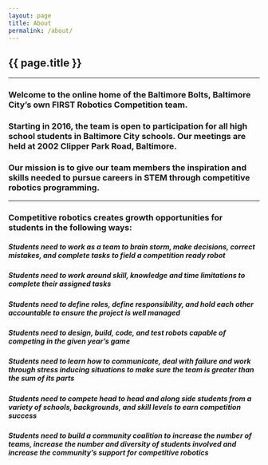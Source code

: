 ```yaml
---
layout: page
title: About
permalink: /about/
---
```


<div class="container" markdown="1">
<section class="card bg-light page-card p-4" markdown="1">

<h1 class="mx-auto">{{ page.title }}</h1>
<hr>

<div class="card-header bg-theme col-md p-4 mb-2 rounded">
    <h3 class="card-title text-center text-light m-0 ">
        Welcome to the online home of the Baltimore Bolts, Baltimore City’s own FIRST Robotics Competition team.
    </h3>
</div>

<div class = "card-header bg-theme col-md p-4 mb-2 rounded">
    <h3 class="card-title text-center text-light m-0">
        Starting in 2016, the team is open to participation for all high school students in Baltimore City schools. Our meetings are held at 2002 Clipper Park Road, Baltimore. 
    </h3>
</div>

<div class="card-header bg-theme col-md p-4 mb-2 rounded">
    <h3 class="card-title text-center text-light m-0">
        Our mission is to give our team members the inspiration and skills needed to pursue careers in STEM through competitive robotics programming.
    </h3>
</div>


<hr>


<h3 class="card-title text-center m-0 mb-2">
    Competitive robotics creates growth opportunities for students in the following ways: 
</h3>

<div class = "card bg-light col-md p-4 rounded">
    <h5 class="card-title text-center m-0">
        Students need to work as a team to brain storm, make decisions, correct mistakes, and complete tasks to field a competition ready robot
    </h5>
</div>

<div class = "card bg-light col-md p-4 rounded">
    <h5 class="card-title text-center m-0">
        Students need to work around skill, knowledge and time limitations to complete their assigned tasks
    </h5>
</div>

<div class = "card bg-light col-md p-4 rounded">
    <h5 class="card-title text-center m-0">
        Students need to define roles, define responsibility, and hold each other accountable to ensure the project is well managed
    </h5>
</div>

<div class = "card bg-light col-md p-4 rounded">
    <h5 class="card-title text-center m-0">
        Students need to design, build, code, and test robots capable of competing in the given year’s game
    </h5>
</div>

<div class = "card bg-light col-md p-4 rounded">
    <h5 class="card-title text-center m-0">
        Students need to learn how to communicate, deal with failure and work through stress inducing situations to make sure the team is greater than the sum of its parts
    </h5>
</div>

<div class = "card bg-light col-md p-4 rounded">
    <h5 class="card-title text-center m-0">
        Students need to compete head to head and along side students from a variety of schools, backgrounds, and skill levels to earn competition success
    </h5>
</div>

<div class = "card bg-light col-md p-4 rounded">
    <h5 class="card-title text-center m-0">
        Students need to build a community coalition to increase the number of teams, increase the number and diversity of students involved and increase the community’s support for competitive robotics
    </h5>
</div>

</section>
</div>
